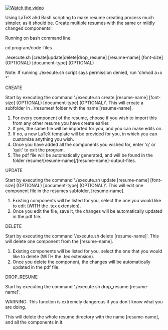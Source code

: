 [![Watch the video](https://img.youtube.com/vi/Y5AyvSvuX9s/hqdefault.jpg)](https://www.youtube.com/watch?v=Y5AyvSvuX9s)

Using LaTeX ahd Bash scripting to make resume creating process much simpler, as it should be. Create multiple resumes with the same or mildly changed components!

Running on bash command line:

cd program/code-files

./execute.sh [create|update|delete|drop_resume] [resume-name] [font-size] (OPTIONAL) [document-type] (OPTIONAL)

Note: If running ./execute.sh script says permission denied, run 'chmod a+x \*'

CREATE

Start by executing the command './execute.sh create [resume-name] [font-size] (OPTIONAL) [document-type] (OPTIONAL)'. This will create a subfolder
in ..\resumes\ folder with the name [resume-name].

1. For every component of the resume, choose if you wish to import this from any other resume you have create earlier.
2. If yes, the same file will be imported for you, and you can make edits on.
3. If no, a new LaTeX template will be provided for you, in which you can customize anything you wish.
4. Once you have added all the components you wished for, enter 'q' or 'quit' to exit the program.
5. The pdf file will be automatically generated, and will be found in the folder resume/[resume-name]/[resume-name]-output-files.

UPDATE

Start by executing the command './execute.sh update [resume-name] [font-size] (OPTIONAL) [document-type] (OPTIONAL)'. This will edit one component file in the
resumes subfolder, [resume-name].

1. Existing components will be listed for you, select the one you would like to edit (WITH the .tex extension).
2. Once you edit the file, save it, the changes will be automatically updated in the pdf file.

DELETE

Start by executing the command '/execute.sh delete [resume-name]'. This will delete one component from the [resume-name].

1. Existing components will be listed for you, select the one that you would like to delete (WITH the .tex extension).
2. Once you delete the component, the changes will be automatically updated in the pdf file.

DROP_RESUME

Start by executing the command './execute.sh drop_resume [resume-name]'.

WARNING: This function is extremely dangerous if you don't know what you are doing.

This will delete the whole resume directory with the name [resume-name], and all the components in it.
